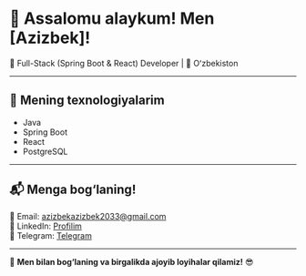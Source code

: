 # 👋 Assalomu alaykum! Men [Azizbek]!
🚀 Full-Stack (Spring Boot & React) Developer | 📌 Oʻzbekiston

---

## 🔧 Mening texnologiyalarim
- Java
- Spring Boot
- React
- PostgreSQL

---

## 📬 Menga bog‘laning!
📧 Email: azizbekazizbek2033@gmail.com  
💼 LinkedIn: [Profilim](https://www.linkedin.com/in/username)  
💬 Telegram: [Telegram](https://t.me/@xudoyberdiyev_66)  

---

🚀 **Men bilan bog‘laning va birgalikda ajoyib loyihalar qilamiz!** 😎
